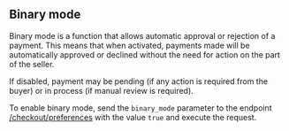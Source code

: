 ## Binary mode
 
Binary mode is a function that allows automatic approval or rejection of a payment. This means that when activated, payments made will be automatically approved or declined without the need for action on the part of the seller.
 
If disabled, payment may be pending (if any action is required from the buyer) or in process (if manual review is required).
 
To enable binary mode, send the `binary_mode` parameter to the endpoint [/checkout/preferences](https://www.mercadopago[FAKER][URL][DOMAIN]/developers/en/reference/preferences/_checkout_preferences/post) with the value `true` and execute the request.